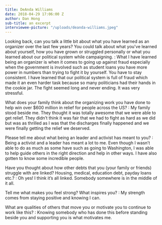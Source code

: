 ```yaml
---
title: DeAnda Williams
date: 2018-04-29 17:06:00 Z
author: Dan Hong
sub-title: an excerpt
interviewee-picture: "/uploads/deanda-williams.jpeg"
---
```


Looking back, can you talk a little bit about what you have learned as an organizer over the last few years? You could talk about what you've learned about yourself, how you have grown or struggled personally or what you learned about our political system while campaigning.
: What I have learned being an organizer is when it comes to going up against fraud especially when the government is involved such as student loans you have more power in numbers than trying to fight it by yourself. You have to stay consistent. I have learned that our political system is full of fraud which made it an even harder task because so many politicians had their hands in the cookie jar. The fight seemed long and never ending. It was very stressful.

What does your family think about the organizing work you have done to help win over $600 million in relief for people across the US?
: My family stood beside me. They thought it was totally awesome that we were able to get relief. They didn’t think it was fair that we had to fight as hard as we did but was as thrilled as I was that the discharges finally happened and we were finally getting the relief we deserved.

Please tell me about what being an leader and activist has meant to you?
: Being a activist and a leader has meant a lot to me. Even though I wasn’t able to do as much as some have such as going to Washington, I was able to help guide others in the right direction and help in other ways. I have also gotten to know some incredible people.

Have you thought about how other debts that you (your family or friends) struggle with are linked? Housing, medical, education debt, payday loans etc.?
: Oh yes! I think it’s all linked. Somebody somewhere is in the middle of it all.

Tell me what makes you feel strong? What inspires you?
: My strength comes from staying positive and knowing I can.

What are qualities of others that move you or motivate you to continue to work like this?
: Knowing somebody who has done this before standing beside you and supporting you is what motivates me.
